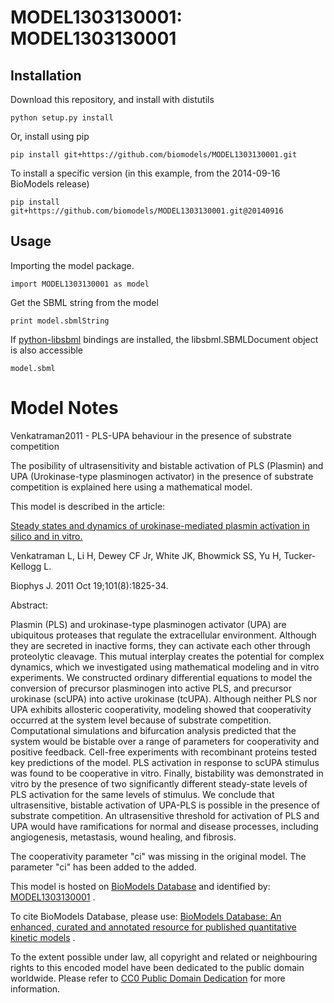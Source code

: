 # MODEL1303130001: MODEL1303130001

## Installation

Download this repository, and install with distutils

`python setup.py install`

Or, install using pip

`pip install git+https://github.com/biomodels/MODEL1303130001.git`

To install a specific version (in this example, from the 2014-09-16 BioModels release)

`pip install git+https://github.com/biomodels/MODEL1303130001.git@20140916`

## Usage

Importing the model package.

`import MODEL1303130001 as model`

Get the SBML string from the model

`print model.sbmlString`

If [python-libsbml](https://pypi.python.org/pypi/python-libsbml) bindings are
installed, the libsbml.SBMLDocument object is also accessible

`model.sbml`


# Model Notes


Venkatraman2011 - PLS-UPA behaviour in the presence of substrate competition

The posibility of ultrasensitivity and bistable activation of PLS (Plasmin)
and UPA (Urokinase-type plasminogen activator) in the presence of substrate
competition is explained here using a mathematical model.

This model is described in the article:

[Steady states and dynamics of urokinase-mediated plasmin activation in silico
and in vitro.](http://identifiers.org/pubmed/22004735)

Venkatraman L, Li H, Dewey CF Jr, White JK, Bhowmick SS, Yu H, Tucker-Kellogg
L.

Biophys J. 2011 Oct 19;101(8):1825-34.

Abstract:

Plasmin (PLS) and urokinase-type plasminogen activator (UPA) are ubiquitous
proteases that regulate the extracellular environment. Although they are
secreted in inactive forms, they can activate each other through proteolytic
cleavage. This mutual interplay creates the potential for complex dynamics,
which we investigated using mathematical modeling and in vitro experiments. We
constructed ordinary differential equations to model the conversion of
precursor plasminogen into active PLS, and precursor urokinase (scUPA) into
active urokinase (tcUPA). Although neither PLS nor UPA exhibits allosteric
cooperativity, modeling showed that cooperativity occurred at the system level
because of substrate competition. Computational simulations and bifurcation
analysis predicted that the system would be bistable over a range of
parameters for cooperativity and positive feedback. Cell-free experiments with
recombinant proteins tested key predictions of the model. PLS activation in
response to scUPA stimulus was found to be cooperative in vitro. Finally,
bistability was demonstrated in vitro by the presence of two significantly
different steady-state levels of PLS activation for the same levels of
stimulus. We conclude that ultrasensitive, bistable activation of UPA-PLS is
possible in the presence of substrate competition. An ultrasensitive threshold
for activation of PLS and UPA would have ramifications for normal and disease
processes, including angiogenesis, metastasis, wound healing, and fibrosis.

The cooperativity parameter "ci" was missing in the original model. The
parameter "ci" has been added to the added.

This model is hosted on [BioModels Database](http://www.ebi.ac.uk/biomodels/)
and identified by:
[MODEL1303130001](http://identifiers.org/biomodels.db/MODEL1303130001) .

To cite BioModels Database, please use: [BioModels Database: An enhanced,
curated and annotated resource for published quantitative kinetic
models](http://identifiers.org/pubmed/20587024) .

To the extent possible under law, all copyright and related or neighbouring
rights to this encoded model have been dedicated to the public domain
worldwide. Please refer to [CC0 Public Domain
Dedication](http://creativecommons.org/publicdomain/zero/1.0/) for more
information.


